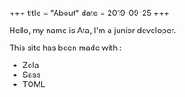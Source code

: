 +++
title = "About"
date = 2019-09-25
+++

Hello, my name is Ata, I'm a junior developer.

This site has been made with :

- Zola
- Sass
- TOML
